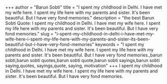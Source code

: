+++
author = "Barun Sobti"
title = "I spent my childhood in Delhi. I have met my wife here. I spent my life here with my parents and sister. It's been beautiful. But I have very fond memories."
description = "the best Barun Sobti Quote: I spent my childhood in Delhi. I have met my wife here. I spent my life here with my parents and sister. It's been beautiful. But I have very fond memories."
slug = "i-spent-my-childhood-in-delhi-i-have-met-my-wife-here-i-spent-my-life-here-with-my-parents-and-sister-its-been-beautiful-but-i-have-very-fond-memories"
keywords = "I spent my childhood in Delhi. I have met my wife here. I spent my life here with my parents and sister. It's been beautiful. But I have very fond memories.,barun sobti,barun sobti quotes,barun sobti quote,barun sobti sayings,barun sobti saying,quotes, sayings,quote, saying, motivation"
+++
I spent my childhood in Delhi. I have met my wife here. I spent my life here with my parents and sister. It's been beautiful. But I have very fond memories.
